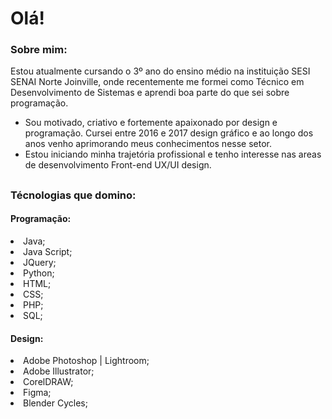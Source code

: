 # Olá!

### Sobre mim:
Estou atualmente cursando o 3º ano do ensino médio na instituição SESI SENAI Norte Joinville, onde recentemente me formei como Técnico em Desenvolvimento de Sistemas e aprendi boa parte do que sei sobre programação.

- Sou motivado, criativo e fortemente apaixonado por design e programação. Cursei entre 2016 e 2017 design gráfico e ao longo dos anos venho aprimorando meus conhecimentos 	nesse setor.
- Estou iniciando minha trajetória profissional e tenho interesse nas areas de desenvolvimento Front-end UX/UI design.
##
### Técnologias que domino:
#### Programação:
<la>
  <li>Java;</li>
  <li>Java Script;</li>
  <li>JQuery;</li>
  <li>Python;</li>
  <li>HTML;</li>
  <li>CSS;</li>
  <li>PHP;</li>
  <li>SQL;</li>
</la>

#### Design:
<la>
  <li>Adobe Photoshop | Lightroom;</li>
  <li>Adobe Illustrator;</li>
  <li>CorelDRAW;</li>
  <li>Figma;</li>
  <li>Blender Cycles;</li>
</la>
